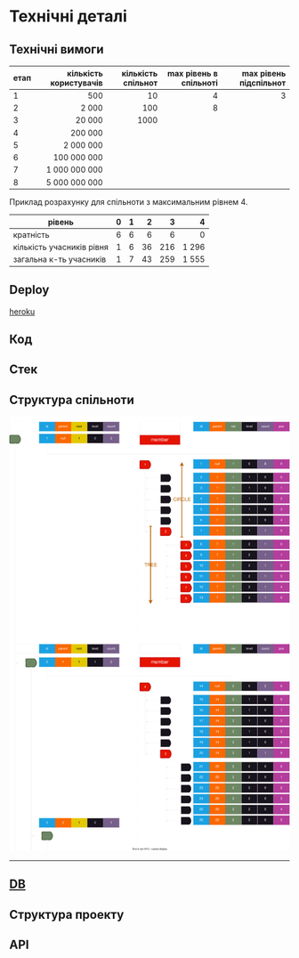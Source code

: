 # Технічні деталі

## Технічні вимоги

| етап | кількість користувачів | кількість спільнот | max рівень в спільноті | max рівень підспільнот |
|------|-----------------------:|-------------------:|-----------------------:|-----------------------:|
|  1   |                    500 |   10               | 4                      | 3                      |
|  2   |                  2 000 |  100               | 8                      |                        |
|  3   |                 20 000 | 1000               |                        |                        |
|  4   |                200 000 |                    |                        |                        |
|  5   |              2 000 000 |                    |                        |                        |
|  6   |            100 000 000 |                    |                        |                        |
|  7   |          1 000 000 000 |                    |                        |                        |
|  8   |          5 000 000 000 |                    |                        |                        |

Приклад розрахунку для спільноти з максимальним рівнем 4.

| рівень                    | 0     | 1     | 2     | 3     | 4     |
|---------------------------|-------|-------|------:|------:|------:|
| кратність                 | 6     | 6     | 6     | 6     | 0     |
| кількість учасників рівня | 1     | 6     | 36    | 216   | 1 296 |
| загальна к-ть учасників   | 1     | 7     | 43    | 259   | 1 555 |

## Deploy

[heroku](https://heroku.com)

## Код

## Стек

## Структура спільноти

![diagram](../diagram/images/nodes.svg)

---

## [DB](db.md)

## Структура проекту

## API
